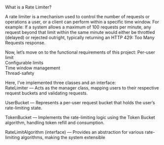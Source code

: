 What is a Rate Limiter?  
  
A rate limiter is a mechanism used to control the number of requests or operations a user, or a client can perform within a specific time window.
For example: If a system allows a maximum of 100 requests per minute, any request beyond that limit within the same minute would either be throttled (delayed) or rejected outright, typically returning an HTTP 429: Too Many Requests response.  
  
Now, let’s move on to the functional requirements of this project:
Per-user limit  
Configurable limits  
Time window management  
Thread-safety  
  
Here, I’ve implemented three classes and an interface:  
RateLimiter — Acts as the manager class, mapping users to their respective request buckets and validating requests. 

UserBucket — Represents a per-user request bucket that holds the user’s rate-limiting state.  

TokenBucket — Implements the rate-limiting logic using the Token Bucket algorithm, handling token refill and consumption.  

RateLimitAlgorithm (interface) — Provides an abstraction for various rate-limiting algorithms, making the system extensible  
